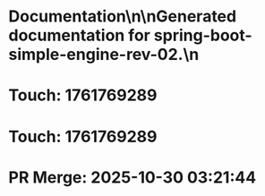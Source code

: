 # Documentation\n\nGenerated documentation for spring-boot-simple-engine-rev-02.\n

# Touch: 1761769289

# Touch: 1761769289

# PR Merge: 2025-10-30 03:21:44
